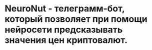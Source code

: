 # NeuroNut - телеграмм-бот, который позволяет при помощи нейросети предсказывать значения цен криптовалют.
